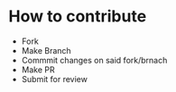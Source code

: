 # How to contribute

- Fork
- Make Branch 
- Commmit changes on said fork/brnach
- Make PR
- Submit for review
